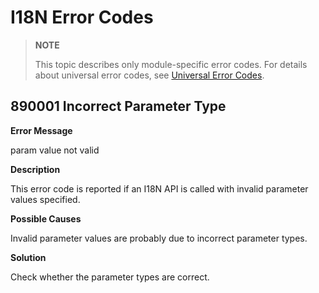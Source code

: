 # I18N Error Codes

> **NOTE**
>
> This topic describes only module-specific error codes. For details about universal error codes, see [Universal Error Codes](errorcode-universal.md).

## 890001 Incorrect Parameter Type

**Error Message**

param value not valid

**Description**

This error code is reported if an I18N API is called with invalid parameter values specified.

**Possible Causes**

Invalid parameter values are probably due to incorrect parameter types.
 
**Solution**

Check whether the parameter types are correct.
